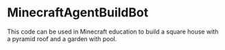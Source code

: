 # MinecraftAgentBuildBot
This code can be used in Minecraft education to build a square house with a pyramid roof and a garden with pool.
